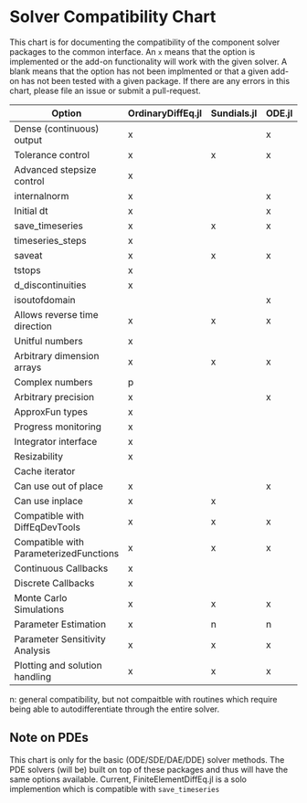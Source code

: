 # Solver Compatibility Chart

This chart is for documenting the compatibility of the component solver packages
to the common interface. An `x` means that the option is implemented or the
add-on functionality will work with the given solver. A blank means that
the option has not been implmented or that a given add-on has not been tested
with a given package. If there are any errors in this chart, please file an
issue or submit a pull-request.

| Option                                 | OrdinaryDiffEq.jl | Sundials.jl | ODE.jl | ODEInterface.jl | LSODA.jl | StochasticDiffEq.jl | DelayDiffEq.jl | DASKR.jl | DASSL.jl | ODEIterators.jl |
|----------------------------------------|-------------------|-------------|--------|-----------------|----------|---------------------|----------------|----------|----------|-----------------|
| Dense (continuous) output              | x                 |             | x      |                 |          |                     | x              |          |          |                 |
| Tolerance control                      | x                 | x           | x      | x               | x        | x                   | x              | x        | x        | x               |
| Advanced stepsize control              | x                 |             |        | x               |          | x                   | x              |          |          |                 |
| internalnorm                           | x                 |             | x      |                 |          |                     |                |          |          |                 |
| Initial dt                             | x                 |             | x      | x               |          | x                   | x              |          |          |                 |
| save_timeseries                        | x                 | x           | x      |                 | x        | x                   | x              |          |          |                 |
| timeseries_steps                       | x                 |             |        |                 |          | x                   | x              |          |          |                 |
| saveat                                 | x                 | x           | x      |                 | x        |                     | x              | x        |          |                 |
| tstops                                 | x                 |             |        |                 |          |                     | x              |          |          |                 |
| d_discontinuities                      | x                 |             |        |                 |          |                     | x              |          |          |                 |
| isoutofdomain                          |                   |             | x      |                 |          |                     |                |          |          |                 |
| Allows reverse time direction          | x                 | x           | x      | x               | x        |                     | x              |          |          |                 |
| Unitful numbers                        | x                 |             |        |                 |          |                     | x              |          |          |                 |
| Arbitrary dimension arrays             | x                 | x           | x      | x               | x        | x                   | x              | x        | x        | x               |
| Complex numbers                        | p                 |             |        |                 |          | x                   | p              |          |          |                 |
| Arbitrary precision                    | x                 |             | x      |                 |          | x                   | x              |          | x        |                 |
| ApproxFun types                        | x                 |             |        |                 |          |                     |                |          |          |                 |
| Progress monitoring                    | x                 |             |        |                 |          | x                   | x              |          |          |                 |
| Integrator interface                   | x                 |             |        |                 |          |                     | x              |          |          |                 |
| Resizability                           | x                 |             |        |                 |          |                     |                |          |          |                 |
| Cache iterator                         |                   |             |        |                 |          |                     |                |          |          |                 |
| Can use out of place                   | x                 |             | x      |                 |          | x                   | x              |          | x        |                 |
| Can use inplace                        | x                 | x           |        | x               | x        | x                   | x              | x        | x        | x               |
| Compatible with DiffEqDevTools         | x                 | x           | x      | x               | x        | x                   | x              | x        | x        | x               |
| Compatible with ParameterizedFunctions | x                 | x           | x      | x               | x        | x                   | x              | x        | x        | x               |
| Continuous Callbacks                   | x                 |             |        |                 |          |                     | x              |          |          |                 |
| Discrete Callbacks                     | x                 |             |        |                 |          |                     | x              |          |          |                 |
| Monte Carlo Simulations                | x                 | x           | x      | x               | x        | x                   | x              | x        | x        | x               |
| Parameter Estimation                   | x                 | n           | n      | n               | n        | n                   | x              | n        | n        | n               |
| Parameter Sensitivity Analysis         | x                 | x           | x      | x               | x        | x                   | x              | x        | x        | x               |
| Plotting and solution handling         | x                 | x           | x      | x               | x        | x                   | x              | x        | x        | x               |

n: general compatibility, but not compaitble with routines which require being able to autodifferentiate through the entire solver.

## Note on PDEs

This chart is only for the basic (ODE/SDE/DAE/DDE) solver methods. The PDE
solvers (will be) built on top of these packages and thus will have the same
options available. Current, FiniteElementDiffEq.jl  is a solo implemention
which is compatible with `save_timeseries`
